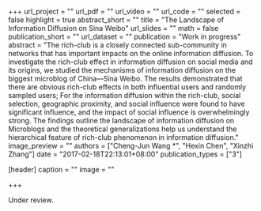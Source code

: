 +++
url_project = ""
url_pdf = ""
url_video = ""
url_code = ""
selected = false
highlight = true
abstract_short = ""
title = "The Landscape of Information Diffusion on Sina Weibo"
url_slides = ""
math = false
publication_short = ""
url_dataset = ""
publication = "Work in progress"
abstract = "The rich-club is a closely connected sub-community in networks that has important impacts on the online information diffusion. To investigate the rich-club effect in information diffusion on social media and its origins, we studied the mechanisms of information diffusion on the biggest microblog of China—Sina Weibo. The results demonstrated that there are obvious rich-club effects in both influential users and randomly sampled users; For the information diffusion within the rich-club, social selection, geographic proximity, and social influence were found to have significant influence, and the impact of social influence is overwhelmingly strong. The findings outline the landscape of information diffusion on Microblogs and the theoretical generalizations help us understand the hierarchical feature of rich-club phenomenon in information diffusion."
image_preview = ""
authors = ["Cheng-Jun Wang *", "Hexin Chen", "Xinzhi Zhang"]
date = "2017-02-18T22:13:01+08:00"
publication_types = ["3"]

[header]
  caption = ""
  image = ""

+++

Under review.
